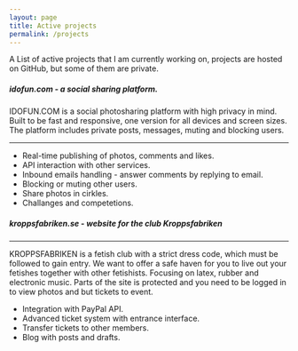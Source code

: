 ```yaml
---
layout: page
title: Active projects
permalink: /projects
---
```

A List of active projects that I am currently working on, projects are hosted on GitHub, but some of them are private.

##### **idofun.com** - a social sharing platform. 
IDOFUN.COM is a social photosharing platform with high privacy in mind. Built to be fast and responsive, one version for all devices and screen sizes. The platform includes private posts, messages, muting and blocking users. 

 ---

* Real-time publishing of photos, comments and likes.
* API interaction with other services. 
* Inbound emails handling - answer comments by replying to email. 
* Blocking or muting other users. 
* Share photos in cirkles. 
* Challanges and competetions. 

##### **kroppsfabriken.se** - website for the club Kroppsfabriken

 ---
 KROPPSFABRIKEN is a fetish club with a strict dress code, which must be followed to gain entry. We want to offer a safe haven for you to live out your fetishes together with other fetishists. Focusing on latex, rubber and electronic music. Parts of the site is protected and you need to be logged in to view photos and but tickets to event. 

* Integration with PayPal API.
* Advanced ticket system with entrance interface. 
* Transfer tickets to other members.
* Blog with posts and drafts. 